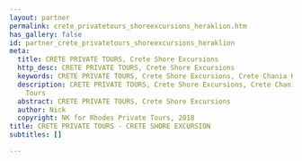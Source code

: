 ```yaml
---
layout: partner
permalink: crete_privatetours_shoreexcursions_heraklion.htm
has_gallery: false
id: partner_crete_privatetours_shoreexcursions_heraklion
meta:
  title: CRETE PRIVATE TOURS, Crete Shore Excursions
  http_desc: CRETE PRIVATE TOURS, Crete Shore Excursions
  keywords: CRETE PRIVATE TOURS, Crete Shore Excursions, Crete Chania Heraklion Tours
  description: CRETE PRIVATE TOURS, Crete Shore Excursions, Crete Chania Heraklion
    Tours
  abstract: CRETE PRIVATE TOURS, Crete Shore Excursions
  author: Nick
  copyright: NK for Rhodes Private Tours, 2018
title: CRETE PRIVATE TOURS - CRETE SHORE EXCURSION
subtitles: []

---
```

